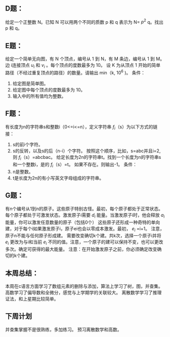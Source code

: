## D题：
给定一个正整数  N。已知 N 可以用两个不同的质数 p 和 q 表示为 N= $p^{2}$ q。找出 p 和 q。
## E题：
给定一个简单无向图，有  N 个顶点，编号从 1 到 N，有 M 条边，编号从 1 到 M。边 i连接顶点 $u_{i}$ 和 $v_{i}$ 。每个顶点的度数最多为 10。
设 K 为从顶点 1 开始的简单路径（不经过重复顶点的路径）的数量。请输出 min（k, $10^{6}$ )。
条件：
1. 给定图是简单图。
2. 给定图中每个顶点的度数最多为 10。
3. 输入中的所有值均为整数。
## F题：
有长度为n的字符串s和整数i（0<=i<=n），定义字符串 $f_{i}$（s）为以下方式的链接：
1. s的前i个字符。
2. s的反转，以及s的后（n-i）个字符。
按照这个顺序，比如，s=abc并且i=2,则 $f_{i}$（s）=abcbac。
给定长度为2n的字符串t。找到一个长度为n的字符串s和一个整数i，是的 $f_{i}$（s）=t。
如果不存在。则输出-1。
条件：
1. n是整数。
2. t是长度为2n的有小写英文字母组成的字符串。
## G题：
有n个编号从1到n的原子。这些原子特别古怪。最初，每个原子都处于正常状态。每个原子都处于可激发状态。激发原子i需要 $d_{i}$ 能量。当激发原子i时，他会释放 $a_{i}$ 能量，你可以激发任意数量的原子（包括0个）
这些原子还形成一种奇特的单向建，对于每个i如果激发原子i，原子ei也会以零成本激发。最初， $e_{i}$ =i+1。
注意，原子n不能与任何原子形成建。
需要改变确切k个建。共k次，选择一个原子i并将 $e_{i}$ 更改为与i和当前 $e_{i}$ 不同的值。注意，一个原子的建可以保持不变，也可以更改多次。确定可获得的最大能量。
注意：在开始激发原子之前，你必须确定改变确切的k个建。
## 本周总结：
本周在c语言方面学习了数组元素的删除与添加，算法上学习了树，图，并查集。
高数学习了偏导数和全微分，感觉与上学期学的关联较大。
离散数学学习了推理证法，和上星期比较简单。
## 下周计划
并查集掌握不是很熟练，多加练习。
预习离散数学和高数。
